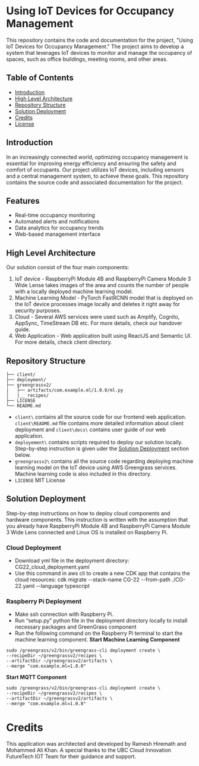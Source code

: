 # Using IoT Devices for Occupancy Management

This repository contains the code and documentation for the project, "Using IoT Devices for Occupancy Management." The project aims to develop a system that leverages IoT devices to monitor and manage the occupancy of spaces, such as office buildings, meeting rooms, and other areas.

## Table of Contents

- [Introduction](#introduction)
- [High Level Architecture](#high-level-architecture)
- [Repository Structure](#repository-structure)
- [Solution Deployment](#solution-deployment)
- [Credits](#Credits)
- [License](#License)


## Introduction

In an increasingly connected world, optimizing occupancy management is essential for improving energy efficiency and ensuring the safety and comfort of occupants. Our project utilizes IoT devices, including sensors and a central management system, to achieve these goals. This repository contains the source code and associated documentation for the project.

## Features

- Real-time occupancy monitoring
- Automated alerts and notifications
- Data analytics for occupancy trends
- Web-based management interface

## High Level Architecture
Our solution consist of the four main components:
1. IoT device - RaspberryPi Module 4B and RaspberryPi Camera Module 3 Wide Lense takes images of the area and counts the number of people with a locally deployed machine learning model.
2. Machine Learning Model - PyTorch FastRCNN model that is deployed on the IoT device processes image locally and deletes it right away for security purposes.
3. Cloud - Several AWS services were used such as Amplify, Cognito, AppSync, TimeStream DB etc. For more details, check our handover guide.
4. Web Application - Web application built using ReactJS and Semantic UI. For more details, check client directory.

## Repository Structure
```
├── client/
├── deployment/
├── greengrassv2/
|   ├── artifacts/com.example.ml/1.0.0/ml.py
│   |__ recipes/
├── LICENSE
└── README.md
```
- ```client\``` contains all the source code for our frontend web application. ```client\README.md``` file contains more detailed information about client deployment and ```client\docs\``` contains user guide of our web application.
- ```deployement\``` contains scripts required to deploy our solution locally. Step-by-step instruction is given uder the [Solution Deployment](#solution-deployment) section below.
- ```greengrassv2\``` contains all the source code regarding deploying machine learning model on the IoT device using AWS Greengrass services. Machine learning code is also included in this directory.
- ```LICENSE``` MIT License

## Solution Deployment
Step-by-step instructions on how to deploy cloud components and hardware components. This instruction is written with the assumption that you already have RaspberryPi Module 4B and RaspberryPi Camera Module 3 Wide Lens connected and Linux OS is installed on Raspberry Pi.
### Cloud Deployment
- Download yml file in the deployment directory: CG22_cloud_deployment.yaml 
- Use this command in aws cli to create a new CDK app that contains the cloud resources:  cdk migrate --stack-name CG-22 --from-path ./CG-22.yaml --language typescript 
### Raspberry Pi Deployment
- Make ssh connection with Raspberry Pi.
- Run “setup.py” python file in the deployment directory locally to install necessary packages and GreenGrass component 
- Run the following command on the Raspberry Pi terminal to start the machine learning component. 
**Start Machine Learning Component**
```
sudo /greengrass/v2/bin/greengrass-cli deployment create \ 
--recipeDir ~/greengrassv2/recipes \ 
--artifactDir ~/greengrassv2/artifacts \ 
--merge "com.example.ml=1.0.0" 
```
**Start MQTT Component**
```
sudo /greengrass/v2/bin/greengrass-cli deployment create \ 
--recipeDir ~/greengrassv2/recipes \ 
--artifactDir ~/greengrassv2/artifacts \ 
--merge "com.example.ml=1.0.0" 
```

# Credits
This application was architected and developed by Ramesh Hiremath and Mohammed Ali Khan. A special thanks to the UBC Cloud Innovation FutureTech IOT Team for their guidance and support.
